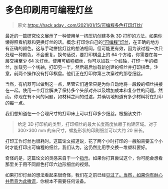 # 多色印刷用可编程灯丝

> 原文:[https://hack aday . com/2021/01/15/可编程多色打印灯丝/](https://hackaday.com/2021/01/15/programmable-filament-for-multicolor-printing/)

最近的一篇研究论文展示了一种使用单一挤压机创建多色 3D 打印的方法，如果你懒得照看机器和更换灯丝的话。概念:打印你自己的[“可编程”灯丝](http://www.jeeeunkim.com/papers/programmable-filament.pdf)，在正确的地方有正确的颜色。这与手动拼接灯丝的想法相同，但可能更有效，因为该过程一次只处理一种颜色，不会重复。换句话说，要打印棋盘上的 64 个方格，你需要在每一层交换至少 64 次灯丝。使用可编程细丝，你可以加载一个线轴，打印一半的细丝，加载另一个线轴，打印另一半，然后最后加载新创建的细丝并打印棋盘。注意，前两个操作没有打印棋盘。他们正在打印你第三次穿过的那卷细丝。

当然，有机器可以做到这一点，尽管它们通常只是为你自动地将一段段的细丝拼接在一起。使用一个灯丝解决了保持多个头部对齐以及增加成本和复杂性的问题。然而，你现在有不同的问题，如材料之间的过渡，并确切地知道有多少材料将在打印的每一点。

我们想知道在一个合理尺寸的打印床上可以打印多少细丝。根据该文件:

> 给定 3D 打印机的类型，打印细丝的最大长度高度依赖于构建区域。对于 300×300 mm 的床尺寸，螺旋形状的印刷细丝可以大约 20 米长。

打印工作灯丝也很耗时。这篇论文报道说，花了两个小时打印的一艘船需要五个小时才能打印出可编程的细丝。我们认为，这仍然比用手交换一堆塑料要好。

奇怪的是，这篇论文的灵感来自于一个[指示](https://www.instructables.com/DIY-Rainbow-3D-Printing-Filament/)。如果你打算尝试这个，你可能会想看那里关于用不同颜色打印六边形细丝的视频。

如果打印灯丝的想法看起来很奇怪，我们在之前已经[见过了。当然，如果你有](https://hackaday.com/2020/07/20/can-a-3d-printer-print-better-filament-for-itself/)[耐心并愿意为此撒谎](https://hackaday.com/2016/12/27/liars-3d-printing-multiple-colors-with-one-extruder/)，你根本不需要任何设备。